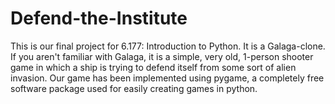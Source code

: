 Defend-the-Institute
====================

This is our final project for 6.177: Introduction to Python. It is a Galaga-clone. If you aren't familiar with Galaga, it is a simple, very old, 1-person shooter game in which a ship is trying to defend itself from some sort of alien invasion. Our game has been implemented using pygame, a completely free software package used for easily creating games in python.
